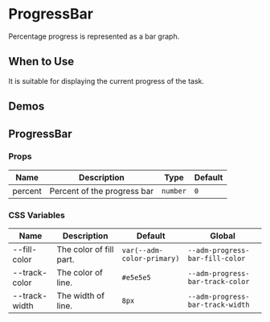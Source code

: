 # ProgressBar

Percentage progress is represented as a bar graph.

## When to Use

It is suitable for displaying the current progress of the task.

## Demos

<code src="./demos/demo1.tsx"></code>

## ProgressBar

### Props

| Name    | Description                 | Type     | Default |
| ------- | --------------------------- | -------- | ------- |
| percent | Percent of the progress bar | `number` | `0`     |

### CSS Variables

| Name          | Description             | Default                    | Global                           |
| ------------- | ----------------------- | -------------------------- | -------------------------------- |
| --fill-color  | The color of fill part. | `var(--adm-color-primary)` | `--adm-progress-bar-fill-color`  |
| --track-color | The color of line.      | `#e5e5e5`                  | `--adm-progress-bar-track-color` |
| --track-width | The width of line.      | `8px`                      | `--adm-progress-bar-track-width` |
